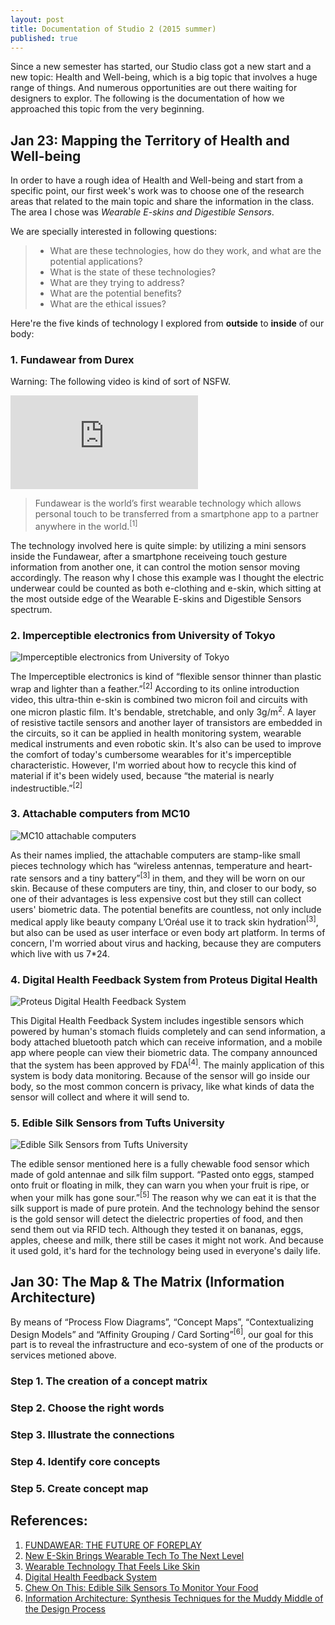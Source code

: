 ```yaml
---
layout: post
title: Documentation of Studio 2 (2015 summer)
published: true
---
```

Since a new semester has started, our Studio class got a new start and a new topic: Health and Well-being, which is a big topic that involves a huge range of things. And numerous opportunities are out there waiting for designers to explor. The following is the documentation of how we approached this topic from the very beginning.

## Jan 23: Mapping the Territory of Health and Well-being

In order to have a rough idea of Health and Well-being and start from a specific point, our first week's work was to choose one of the research areas that related to the main topic and share the information in the class. The area I chose was *Wearable E-skins and Digestible Sensors*.

We are specially interested in following questions:

> * What are these technologies, how do they work, and what are the potential applications?
> * What is the state of these technologies?
> * What are they trying to address?
> * What are the potential benefits?
> * What are the ethical issues?

Here're the five kinds of technology I explored from **outside** to **inside** of our body:

### 1. Fundawear from Durex

Warning: The following video is kind of sort of NSFW.

<div class="outside-sources">
  <iframe src="https://www.youtube.com/embed/J3tPZb6i7q8" frameborder="0" allowfullscreen></iframe>
</div>

> Fundawear is the world’s first wearable technology which allows personal touch to be transferred from a smartphone app to a partner anywhere in the world.<sup>[1]</sup>

The technology involved here is quite simple: by utilizing a mini sensors inside the Fundawear, after a smartphone receiveing touch gesture information from another one, it can control the motion sensor moving accordingly. The reason why I chose this example was I thought the electric underwear could be counted as both e-clothing and e-skin, which sitting at the most outside edge of the Wearable E-skins and Digestible Sensors spectrum.

### 2. Imperceptible electronics from University of Tokyo

![Imperceptible electronics from University of Tokyo](http://www.blogcdn.com/www.engadget.com/media/2013/07/e-skin.jpg)

The Imperceptible electronics is kind of “flexible sensor thinner than plastic wrap and lighter than a feather.”<sup>[2]</sup> According to its online introduction video, this ultra-thin e-skin is combined two micron foil and circuits with one micron plastic film. It's bendable, stretchable, and only 3g/m<sup>2</sup>. A layer of resistive tactile sensors and another layer of transistors are embedded in the circuits, so it can be applied in health monitoring system, wearable medical instruments and even robotic skin. It's also can be used to improve the comfort of today's cumbersome wearables for it's imperceptible characteristic. However, I'm worried about how to recycle this kind of material if it's been widely used, because “the material is nearly indestructible.”<sup>[2]</sup>

### 3. Attachable computers from MC10

![MC10 attachable computers](http://static01.nyt.com/images/2014/10/09/fashion/09ZDISRUPT3/09ZDISRUPT3-articleLarge.jpg)

As their names implied, the attachable computers are stamp-like small pieces technology which has “wireless antennas, temperature and heart-rate sensors and a tiny battery”<sup>[3]</sup> in them, and they will be worn on our skin. Because of these computers are tiny, thin, and closer to our body, so one of their advantages is less expensive cost but they still can collect users' biometric data. The potential benefits are countless, not only include medical apply like beauty company L’Oréal use it to track skin hydration<sup>[3]</sup>, but also can be used as user interface or even body art platform. In terms of concern, I'm worried about virus and hacking, because they are computers which live with us 7*24.

### 4. Digital Health Feedback System from Proteus Digital Health

![Proteus Digital Health Feedback System](http://sparksheet.com/wp-content/uploads/2013/08/proteus.jpg)

This Digital Health Feedback System includes ingestible sensors which powered by human's stomach fluids completely and can send information, a body attached bluetooth patch which can receive information, and a mobile app where people can view their biometric data. The company announced that the system has been approved by FDA<sup>[4]</sup>. The mainly application of this system is body data monitoring. Because of the sensor will go inside our body, so the most common concern is privacy, like what kinds of data the sensor will collect and where it will send to.

### 5. Edible Silk Sensors from Tufts University

![Edible Silk Sensors from Tufts University](http://a.fastcompany.net/multisite_files/coexist/imagecache/inline-large/post-inline/IMG_0718.JPG)

The edible sensor mentioned here is a fully chewable food sensor which made of gold antennae and silk film support. “Pasted onto eggs, stamped onto fruit or floating in milk, they can warn you when your fruit is ripe, or when your milk has gone sour.”<sup>[5]</sup> The reason why we can eat it is that the silk support is made of pure protein. And the technology behind the sensor is the gold sensor will detect the dielectric properties of food, and then send them out via RFID tech. Although they tested it on bananas, eggs, apples, cheese and milk, there still be cases it might not work. And because it used gold, it's hard for the technology being used in everyone's daily life.

## Jan 30: The Map & The Matrix (Information Architecture)

By means of “Process Flow Diagrams”, “Concept Maps”, “Contextualizing Design Models” and “Affinity Grouping / Card Sorting”<sup>[6]</sup>, our goal for this part is to reveal the infrastructure and eco-system of one of the products or services metioned above.

### Step 1. The creation of a concept matrix

### Step 2. Choose the right words

### Step 3. Illustrate the connections

### Step 4. Identify core concepts

### Step 5. Create concept map



## References:

1. [FUNDAWEAR: THE FUTURE OF FOREPLAY](http://wearableexperiments.com/fundawear/)
2. [New E-Skin Brings Wearable Tech To The Next Level](http://www.psfk.com/2013/08/e-skin-university-of-tokyo.html)
3. [Wearable Technology That Feels Like Skin](http://www.nytimes.com/2014/10/09/fashion/wearable-technology-that-feels-like-skin.html)
4. [Digital Health Feedback System](http://www.proteus.com/technology/digital-health-feedback-system/)
5. [Chew On This: Edible Silk Sensors To Monitor Your Food](http://www.fastcoexist.com/1679384/chew-on-this-edible-silk-sensors-to-monitor-your-food)
6. [Information Architecture: Synthesis Techniques for the Muddy Middle of the Design Process](http://www.jonkolko.com/writingInfoArchAsSynthesis.php)
